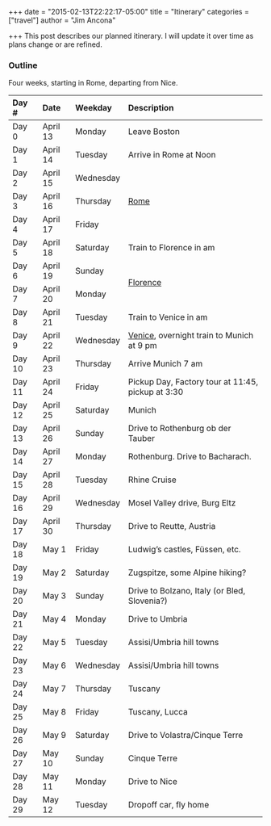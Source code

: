 +++
date = "2015-02-13T22:22:17-05:00"
title = "Itinerary"
categories = ["travel"]
author = "Jim Ancona"

+++
This post describes our planned itinerary. I will update it over time
as plans change or are refined.

### Outline
Four weeks, starting in Rome, departing from Nice.

<table>
<thead>
<tr>
<th align="left">Day #</th>
<th align="left">Date</th>
<th align="left">Weekday</th>
<th align="left">Description</th>
</tr>
</thead>

<tbody>
<tr>
<td align="left">Day 0</td>
<td align="left">April 13</td>
<td align="left">Monday</td>
<td align="left">Leave Boston</td>
</tr>

<tr>
<td align="left">Day 1</td>
<td align="left">April 14</td>
<td align="left">Tuesday</td>
<td align="left">Arrive in Rome at Noon</td>
</tr>

<tr>
<td align="left">Day 2</td>
<td align="left">April 15</td>
<td align="left">Wednesday</td>
<td align="left" rowspan="3"><a href="/travel/Rome-Planning">Rome</a></td>
</tr>

<tr>
<td align="left">Day 3</td>
<td align="left">April 16</td>
<td align="left">Thursday</td>
</tr>

<tr>
<td align="left">Day 4</td>
<td align="left">April 17</td>
<td align="left">Friday</td>
</tr>

<tr>
<td align="left">Day 5</td>
<td align="left">April 18</td>
<td align="left">Saturday</td>
<td align="left">Train to Florence in am</td>
</tr>

<tr>
<td align="left">Day 6</td>
<td align="left">April 19</td>
<td align="left">Sunday</td>
<td align="left" rowspan="2"><a href="/travel/Florence-Planning">Florence</a></td>
</tr>

<tr>
<td align="left">Day 7</td>
<td align="left">April 20</td>
<td align="left">Monday</td>
</tr>

<tr>
<td align="left">Day 8</td>
<td align="left">April 21</td>
<td align="left">Tuesday</td>
<td align="left">Train to Venice in am</td>
</tr>

<tr>
<td align="left">Day 9</td>
<td align="left">April 22</td>
<td align="left">Wednesday</td>
<td align="left"><a href="/travel/Venice-Planning">Venice</a>, overnight train to Munich at 9 pm</td>
</tr>

<tr>
<td align="left">Day 10</td>
<td align="left">April 23</td>
<td align="left">Thursday</td>
<td align="left">Arrive Munich 7 am</td>
</tr>

<tr>
<td align="left">Day 11</td>
<td align="left">April 24</td>
<td align="left">Friday</td>
<td align="left">Pickup Day, Factory tour at 11:45, pickup at 3:30</td>
</tr>

<tr>
<td align="left">Day 12</td>
<td align="left">April 25</td>
<td align="left">Saturday</td>
<td align="left">Munich</td>
</tr>

<tr>
<td align="left">Day 13</td>
<td align="left">April 26</td>
<td align="left">Sunday</td>
<td align="left">Drive to Rothenburg ob der Tauber</td>
</tr>

<tr>
<td align="left">Day 14</td>
<td align="left">April 27</td>
<td align="left">Monday</td>
<td align="left">Rothenburg. Drive to Bacharach.</td>
</tr>

<tr>
<td align="left">Day 15</td>
<td align="left">April 28</td>
<td align="left">Tuesday</td>
<td align="left">Rhine Cruise</td>
</tr>

<tr>
<td align="left">Day 16</td>
<td align="left">April 29</td>
<td align="left">Wednesday</td>
<td align="left">Mosel Valley drive, Burg Eltz</td>
</tr>

<tr>
<td align="left">Day 17</td>
<td align="left">April 30</td>
<td align="left">Thursday</td>
<td align="left">Drive to Reutte, Austria</td>
</tr>

<tr>
<td align="left">Day 18</td>
<td align="left">May 1</td>
<td align="left">Friday</td>
<td align="left">Ludwig&rsquo;s castles, Füssen, etc.</td>
</tr>

<tr>
<td align="left">Day 19</td>
<td align="left">May 2</td>
<td align="left">Saturday</td>
<td align="left">Zugspitze, some Alpine hiking?</td>
</tr>

<tr>
<td align="left">Day 20</td>
<td align="left">May 3</td>
<td align="left">Sunday</td>
<td align="left">Drive to Bolzano, Italy (or Bled, Slovenia?)</td>
</tr>

<tr>
<td align="left">Day 21</td>
<td align="left">May 4</td>
<td align="left">Monday</td>
<td align="left">Drive to Umbria</td>
</tr>

<tr>
<td align="left">Day 22</td>
<td align="left">May 5</td>
<td align="left">Tuesday</td>
<td align="left">Assisi/Umbria hill towns</td>
</tr>

<tr>
<td align="left">Day 23</td>
<td align="left">May 6</td>
<td align="left">Wednesday</td>
<td align="left">Assisi/Umbria hill towns</td>
</tr>

<tr>
<td align="left">Day 24</td>
<td align="left">May 7</td>
<td align="left">Thursday</td>
<td align="left">Tuscany</td>
</tr>

<tr>
<td align="left">Day 25</td>
<td align="left">May 8</td>
<td align="left">Friday</td>
<td align="left">Tuscany, Lucca</td>
</tr>

<tr>
<td align="left">Day 26</td>
<td align="left">May 9</td>
<td align="left">Saturday</td>
<td align="left">Drive to Volastra/Cinque Terre</td>
</tr>

<tr>
<td align="left">Day 27</td>
<td align="left">May 10</td>
<td align="left">Sunday</td>
<td align="left">Cinque Terre</td>
</tr>

<tr>
<td align="left">Day 28</td>
<td align="left">May 11</td>
<td align="left">Monday</td>
<td align="left">Drive to Nice</td>
</tr>

<tr>
<td align="left">Day 29</td>
<td align="left">May 12</td>
<td align="left">Tuesday</td>
<td align="left">Dropoff car, fly home</td>
</tr>
</tbody>
</table>
